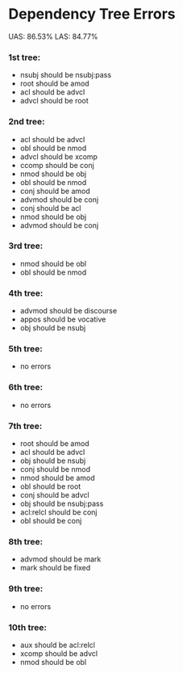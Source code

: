 # Dependency Tree Errors

UAS: 86.53%
LAS: 84.77%

### 1st tree:
* nsubj  should be nsubj:pass
* root  should be amod
* acl  should be advcl
* advcl  should be root

### 2nd tree:
* acl  should be advcl
* obl  should be nmod
* advcl should be xcomp
* ccomp should be conj
* nmod should be obj
* obl should be nmod
* conj should be amod
* advmod should be conj
* conj should be acl
* nmod should be obj
* advmod should be conj

### 3rd tree:
* nmod should be obl
* obl should be nmod

### 4th tree:
* advmod should be discourse
* appos should be vocative
* obj should be nsubj

### 5th tree:
* no errors

### 6th tree:
* no errors

### 7th tree:
* root should be amod
* acl should be advcl
* obj should be nsubj
* conj should be nmod
* nmod should be amod
* obl should be root
* conj should be advcl
* obj should be nsubj:pass
* acl:relcl should be conj
* obl should be conj

### 8th tree:
* advmod should be mark
* mark should be fixed

### 9th tree:
* no errors

### 10th tree:
* aux should be acl:relcl
* xcomp should be advcl
* nmod should be obl
